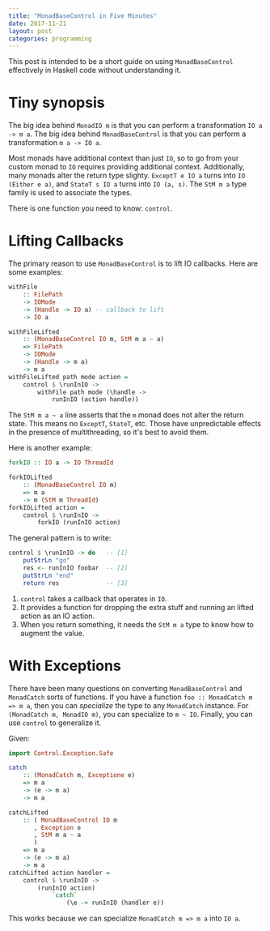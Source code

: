 ```yaml
---
title: "MonadBaseControl in Five Minutes"
date: 2017-11-21
layout: post
categories: programming
---
```


This post is intended to be a short guide on using `MonadBaseControl` effectively in Haskell code without understanding it.

# Tiny synopsis

The big idea behind `MonadIO m` is that you can perform a transformation `IO a -> m a`.
The big idea behind `MonadBaseControl` is that you can perform a transformation `m a -> IO a`.

Most monads have additional context than just `IO`, so to go from your custom monad to `IO` requires providing additional context.
Additionally, many monads alter the return type slighty.
`ExceptT e IO a` turns into `IO (Either e a)`, and `StateT s IO a` turns into `IO (a, s)`.
The `StM m a` type family is used to associate the types.

There is one function you need to know: `control`.

# Lifting Callbacks

The primary reason to use `MonadBaseControl` is to lift IO callbacks.
Here are some examples:

```haskell
withFile 
    :: FilePath 
    -> IOMode 
    -> (Handle -> IO a) -- callback to lift
    -> IO a

withFileLifted
    :: (MonadBaseControl IO m, StM m a ~ a)
    => FilePath
    -> IOMode
    -> (Handle -> m a)
    -> m a
withFileLifted path mode action =
    control $ \runInIO ->
        withFile path mode (\handle -> 
            runInIO (action handle))
```

The `StM m a ~ a` line asserts that the `m` monad does not alter the return state.
This means no `ExceptT`, `StateT`, etc.
Those have unpredictable effects in the presence of multithreading, so it's best to avoid them.

Here is another example:

```haskell
forkIO :: IO a -> IO ThreadId

forkIOLifted 
    :: (MonadBaseControl IO m)
    => m a
    -> m (StM m ThreadId)
forkIOLifted action =
    control $ \runInIO ->
        forkIO (runInIO action)
```

The general pattern is to write:

```haskell
control $ \runInIO -> do   -- [1]
    putStrLn "go"
    res <- runInIO foobar  -- [2]
    putStrLn "end"
    return res             -- [3]
```

1. `control` takes a callback that operates in `IO`.
2. It provides a function for dropping the extra stuff and running an lifted action as an IO action.
3. When you return something, it needs the `StM m a` type to know how to augment the value.

# With Exceptions

There have been many questions on converting `MonadBaseControl` and `MonadCatch` sorts of functions.
If you have a function `foo :: MonadCatch m => m a`, then you can *specialize* the type to any `MonadCatch` instance.
For `(MonadCatch m, MonadIO m)`, you can specialize to `m ~ IO`.
Finally, you can use `control` to generalize it.

Given:

```haskell
import Control.Exception.Safe

catch 
    :: (MonadCatch m, Exceptione e)
    => m a
    -> (e -> m a)
    -> m a

catchLifted
    :: ( MonadBaseControl IO m
       , Exception e
       , StM m a ~ a
       )
    => m a
    -> (e -> m a)
    -> m a
catchLifted action handler =
    control $ \runInIO ->
        (runInIO action)
            `catch`
                (\e -> runInIO (handler e))
```

This works because we can specialize `MonadCatch m => m a` into `IO a`.
